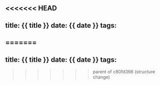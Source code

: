 <<<<<<< HEAD
---
title: {{ title }}
date: {{ date }}
tags:
---
=======
---
title: {{ title }}
date: {{ date }}
tags:
---
>>>>>>> parent of c80fd366 (structure change)

